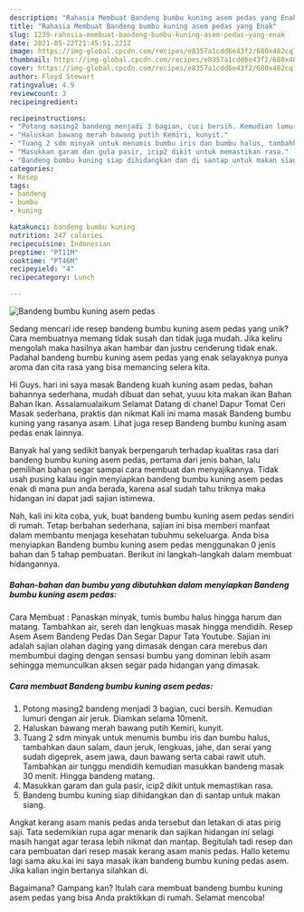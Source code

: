 ```yaml
---
description: "Rahasia Membuat Bandeng bumbu kuning asem pedas yang Enak"
title: "Rahasia Membuat Bandeng bumbu kuning asem pedas yang Enak"
slug: 1239-rahasia-membuat-bandeng-bumbu-kuning-asem-pedas-yang-enak
date: 2021-05-22T21:45:51.221Z
image: https://img-global.cpcdn.com/recipes/e8357a1cdd6e43f2/680x482cq70/bandeng-bumbu-kuning-asem-pedas-foto-resep-utama.jpg
thumbnail: https://img-global.cpcdn.com/recipes/e8357a1cdd6e43f2/680x482cq70/bandeng-bumbu-kuning-asem-pedas-foto-resep-utama.jpg
cover: https://img-global.cpcdn.com/recipes/e8357a1cdd6e43f2/680x482cq70/bandeng-bumbu-kuning-asem-pedas-foto-resep-utama.jpg
author: Floyd Stewart
ratingvalue: 4.9
reviewcount: 3
recipeingredient:

recipeinstructions:
- "Potong masing2 bandeng menjadi 3 bagian, cuci bersih. Kemudian lumuri dengan air jeruk. Diamkan selama 10menit."
- "Haluskan bawang merah bawang putih Kemiri, kunyit."
- "Tuang 2 sdm minyak untuk menumis bumbu iris dan bumbu halus, tambahkan daun salam, daun jeruk, lengkuas, jahe, dan serai yang sudah digeprek, asem jawa, daun bawang serta cabai rawit utuh. Tambahkan air tunggu mendidih kemudian masukkan bandeng masak 30 menit. Hingga bandeng matang."
- "Masukkan garam dan gula pasir, icip2 dikit untuk memastikan rasa."
- "Bandeng bumbu kuning siap dihidangkan dan di santap untuk makan siang."
categories:
- Resep
tags:
- bandeng
- bumbu
- kuning

katakunci: bandeng bumbu kuning 
nutrition: 247 calories
recipecuisine: Indonesian
preptime: "PT11M"
cooktime: "PT46M"
recipeyield: "4"
recipecategory: Lunch

---
```



![Bandeng bumbu kuning asem pedas](https://img-global.cpcdn.com/recipes/e8357a1cdd6e43f2/680x482cq70/bandeng-bumbu-kuning-asem-pedas-foto-resep-utama.jpg)

Sedang mencari ide resep bandeng bumbu kuning asem pedas yang unik? Cara membuatnya memang tidak susah dan tidak juga mudah. Jika keliru mengolah maka hasilnya akan hambar dan justru cenderung tidak enak. Padahal bandeng bumbu kuning asem pedas yang enak selayaknya punya aroma dan cita rasa yang bisa memancing selera kita.

Hi Guys. hari ini saya masak Bandeng kuah kuning asam pedas, bahan bahannya sederhana, mudah dibuat dan sehat, yuuu kita makan ikan Bahan Bahan Ikan. Assalamualaikum Selamat Datang di chanel Dapur Tomat Ceri Masak sederhana, praktis dan nikmat Kali ini mama masak Bandeng bumbu kuning yang rasanya asam. Lihat juga resep Bandeng bumbu kuning asam pedas enak lainnya.

Banyak hal yang sedikit banyak berpengaruh terhadap kualitas rasa dari bandeng bumbu kuning asem pedas, pertama dari jenis bahan, lalu pemilihan bahan segar sampai cara membuat dan menyajikannya. Tidak usah pusing kalau ingin menyiapkan bandeng bumbu kuning asem pedas enak di mana pun anda berada, karena asal sudah tahu triknya maka hidangan ini dapat jadi sajian istimewa.


Nah, kali ini kita coba, yuk, buat bandeng bumbu kuning asem pedas sendiri di rumah. Tetap berbahan sederhana, sajian ini bisa memberi manfaat dalam membantu menjaga kesehatan tubuhmu sekeluarga. Anda bisa menyiapkan Bandeng bumbu kuning asem pedas menggunakan 0 jenis bahan dan 5 tahap pembuatan. Berikut ini langkah-langkah dalam membuat hidangannya.

<!--inarticleads1-->

##### Bahan-bahan dan bumbu yang dibutuhkan dalam menyiapkan Bandeng bumbu kuning asem pedas:



Cara Membuat : Panaskan minyak, tumis bumbu halus hingga harum dan matang. Tambahkan air, sereh dan lengkuas masak hingga mendidih. Resep Asem Asem Bandeng Pedas Dan Segar Dapur Tata Youtube. Sajian ini adalah sajian olahan daging yang dimasak dengan cara merebus dan membumbui daging dengan sensasi bumbu yang dominan lebih asam sehingga memunculkan aksen segar pada hidangan yang dimasak. 

<!--inarticleads2-->

##### Cara membuat Bandeng bumbu kuning asem pedas:

1. Potong masing2 bandeng menjadi 3 bagian, cuci bersih. Kemudian lumuri dengan air jeruk. Diamkan selama 10menit.
1. Haluskan bawang merah bawang putih Kemiri, kunyit.
1. Tuang 2 sdm minyak untuk menumis bumbu iris dan bumbu halus, tambahkan daun salam, daun jeruk, lengkuas, jahe, dan serai yang sudah digeprek, asem jawa, daun bawang serta cabai rawit utuh. Tambahkan air tunggu mendidih kemudian masukkan bandeng masak 30 menit. Hingga bandeng matang.
1. Masukkan garam dan gula pasir, icip2 dikit untuk memastikan rasa.
1. Bandeng bumbu kuning siap dihidangkan dan di santap untuk makan siang.


Angkat kerang asam manis pedas anda tersebut dan letakan di atas pirig saji. Tata sedemikian rupa agar menarik dan sajikan hidangan ini selagi masih hangat agar terasa lebih nikmat dan mantap. Begitulah tadi resep dan cara pembuatan dari resep masak kerang asam manis pedas. Hallo ketemu lagi sama aku.kai ini saya masak ikan bandeng bumbu kuning pedas asem. Jika kalian ingin bertanya silahkan di. 

Bagaimana? Gampang kan? Itulah cara membuat bandeng bumbu kuning asem pedas yang bisa Anda praktikkan di rumah. Selamat mencoba!
